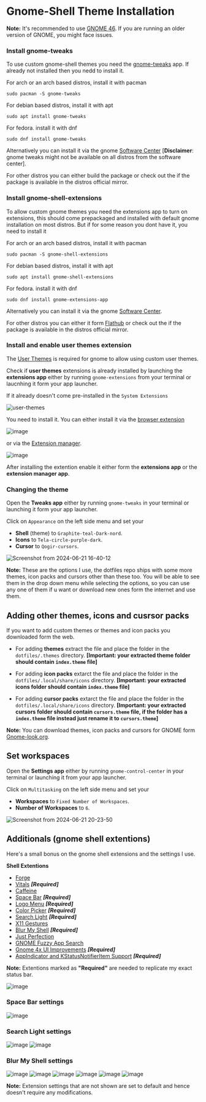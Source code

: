 
# Gnome-Shell Theme Installation

**Note:** It's recommended to use [GNOME 46](https://release.gnome.org/46/). If you are running an older version of GNOME, you might face issues.

### Install gnome-tweaks

To use custom gnome-shell themes you need the [gnome-tweaks](https://github.com/GNOME/gnome-tweaks/tree/master) app. If already not installed then you nedd to install it.

For arch or an arch based distros, install it with pacman 

```shell
sudo pacman -S gnome-tweaks
```

For debian based distros, install it with apt

```shell
sudo apt install gnome-tweaks
```

For fedora. install it with dnf

```shell
sudo dnf install gnome-tweaks 
```

Alternatively you can install it via the gnome [Software Center](https://apps.gnome.org/Software/) [**Disclaimer**: gnome tweaks might not be available on all distros from the software center].

For other distros you can either build the package or check out the if the package is available in the distros official mirror.

### Install gnome-shell-extensions

To allow custom gnome themes you need the extensions app to turn on extensions, this should come prepackaged and installed with default gnome installation on most distros. But if for some reason you dont have it, you need to install it 

For arch or an arch based distros, install it with pacman 

```shell
sudo pacman -S gnome-shell-extensions
```

For debian based distros, install it with apt

```shell
sudo apt install gnome-shell-extensions
```

For fedora. install it with dnf

```shell
sudo dnf install gnome-extensions-app
```

Alternatively you can install it via the gnome [Software Center](https://apps.gnome.org/Software/).

For other distros you can either it form [Flathub](https://flathub.org/apps/org.gnome.Extensions) or check out the if the package is available in the distros official mirror.

### Install and enable user themes extension

The [User Themes](https://extensions.gnome.org/extension/19/user-themes/) is required for gnome to allow using custom user themes.

Check if **user themes** extensions is already installed by launching the **extensions app** either by running `gnome-extensions` from your terminal or laucnhing it form your app launcher.

If it already doesn't come pre-installed in the `System Extensions` 

![user-themes](https://github.com/TriDEntApollO/dotfiles/assets/68052236/b053e209-8f44-46cd-ae65-88bca73eea36)

You need to install it. You can either install it via the [browser extension](https://extensions.gnome.org/extension/19/user-themes/) 

![image](https://github.com/TriDEntApollO/dotfiles/assets/68052236/1f5dfa3f-5dd0-47c9-877b-99f640a0f81f)

or via the [Extension manager](https://flathub.org/apps/com.mattjakeman.ExtensionManager).

![image](https://github.com/TriDEntApollO/dotfiles/assets/68052236/37476ee9-515a-46fa-b5b2-bbdc32225997)

After installing the extention enable it either form the **extensions app** or the **extension manager app**.


### Changing the theme

Open the **Tweaks app** either by running `gnome-tweaks` in your terminal or launching it form your app launcher.

Click on `Appearance` on the left side menu and set your 

- **Shell** (theme) to `Graphite-teal-Dark-nord`.
- **Icons** to `Tela-circle-purple-dark`.
-  **Cursor** to `Qogir-cursors`.

![Screenshot from 2024-06-21 16-40-12](https://github.com/TriDEntApollO/dotfiles/assets/68052236/802ed28a-d6d9-44c9-a6c9-561bcb5bbda9)

**Note:** These are the options I use, the dotfiles repo ships with some more themes, icon packs and cursors other than these too. You will be able to see them in the drop down menu while selecting the options, so you can use any one of them if u want or download new ones form the internet and use them.

## Adding other themes, icons and cusrsor packs

If you want to add custom themes or themes and icon packs you downloaded form the web. 

- For adding **themes** extract the file and place the folder in the `dotfiles/.themes` directory. **[Important: your extracted theme folder should contain `index.theme` file]**

- For adding **icon packs** extarct the file and place the folder in the `dotfiles/.local/share/icons` directory. **[Important: your extracted icons folder should contain `index.theme` file]**

- For adding **cursor packs** extarct the file and place the folder in the `dotfiles/.local/share/icons` directory. **[Important: your extracted cursors folder should contain `cursors.theme` file, if the folder has a `index.theme` file instead just rename it to `cursors.theme`]**

**Note:** You can download themes, icon packs and cursors for GNOME form [Gnome-look.org](https://www.gnome-look.org/browse/).

## Set workspaces

Open the **Settings app** either by running `gnome-control-center` in your terminal or launching it from your app launcher.

Click on `Multitasking` on the left side menu and set your

- **Workspaces** to `Fixed Number of Workspaces`.
- **Number of Workspaces** to `6`.

![Screenshot from 2024-06-21 20-23-50](https://github.com/Godiesc/firefox-one/assets/68052236/00047df4-bb03-459b-8035-30c249f20dc1)



## Additionals (gnome shell extentions)

Here's a small bonus on the gnome shell extensions and the settings I use.

**Shell Extentions**

- [Forge](https://extensions.gnome.org/extension/4481/forge/)
- [Vitals](https://extensions.gnome.org/extension/1460/vitals/) ***[Required]***
- [Caffeine](https://extensions.gnome.org/extension/517/caffeine/)
- [Space Bar](https://extensions.gnome.org/extension/517/caffeine/) ***[Required]***
- [Logo Menu](https://extensions.gnome.org/extension/4451/logo-menu/) ***[Required]***
- [Color Picker](https://extensions.gnome.org/extension/3396/color-picker/) ***[Required]***
- [Search Light](https://extensions.gnome.org/extension/5489/search-light/) ***[Required]***
- [X11 Gestures](https://extensions.gnome.org/extension/4033/x11-gestures/)
- [Blur My Shell](https://extensions.gnome.org/extension/3193/blur-my-shell/) ***[Required]***
- [Just Perfection](https://extensions.gnome.org/extension/3843/just-perfection/)
- [GNOME Fuzzy App Search](https://extensions.gnome.org/extension/3956/gnome-fuzzy-app-search/)
- [Gnome 4x UI Improvements](https://extensions.gnome.org/extension/4158/gnome-40-ui-improvements/) ***[Required]***
- [AppIndicator and KStatusNotifierItem Support](https://extensions.gnome.org/extension/615/appindicator-support/) ***[Required]***

**Note:** Extentions marked as **"Required"** are needed to replicate my exact status bar.

![image](https://github.com/Godiesc/firefox-one/assets/68052236/8d9ad92c-ab83-449f-828c-18ef2eaec919)

### Space Bar settings

![image](https://github.com/Godiesc/firefox-one/assets/68052236/2347fffe-fbce-4186-a23e-3c8b3945f9aa)

### Search Light settings

![image](https://github.com/Godiesc/firefox-one/assets/68052236/059a554f-a8a0-4d62-96b8-90ff49a403ac)
![image](https://github.com/Godiesc/firefox-one/assets/68052236/3b346cba-97a2-4212-bd6d-01a4ababd187)


### Blur My Shell settings

![image](https://github.com/Godiesc/firefox-one/assets/68052236/ccd7e2aa-c2c3-4508-bab0-f85cf67b240f)
![image](https://github.com/Godiesc/firefox-one/assets/68052236/90ed1006-01d3-4878-9022-0fa5060be7bc)
![image](https://github.com/Godiesc/firefox-one/assets/68052236/23a22791-3c76-456e-980d-5a22b253b0b0)
![image](https://github.com/Godiesc/firefox-one/assets/68052236/1cb934d8-2a0d-4905-a92e-79e67cf7944e)
![image](https://github.com/Godiesc/firefox-one/assets/68052236/fa5b493d-c629-4cfd-8c68-2dbb0b8df406)
![image](https://github.com/Godiesc/firefox-one/assets/68052236/a20f9345-d822-4d04-a273-cc778b2f7604)

**Note:** Extension settings that are not shown are set to default and hence doesn't require any modifications.
